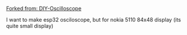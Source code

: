 [Forked from: DIY-Oscilloscope](https://circuitdigest.com/microcontroller-projects/diy-esp32-oscilloscope)

I want to make esp32 osciloscope, but for nokia 5110 84x48 display (its quite small display)
